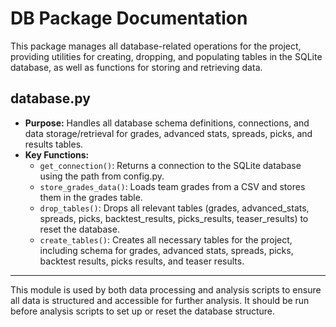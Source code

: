 # DB Package Documentation

This package manages all database-related operations for the project, providing utilities for creating, dropping, and populating tables in the SQLite database, as well as functions for storing and retrieving data.

## database.py
- **Purpose:** Handles all database schema definitions, connections, and data storage/retrieval for grades, advanced stats, spreads, picks, and results tables.
- **Key Functions:**
  - `get_connection()`: Returns a connection to the SQLite database using the path from config.py.
  - `store_grades_data()`: Loads team grades from a CSV and stores them in the grades table.
  - `drop_tables()`: Drops all relevant tables (grades, advanced_stats, spreads, picks, backtest_results, picks_results, teaser_results) to reset the database.
  - `create_tables()`: Creates all necessary tables for the project, including schema for grades, advanced stats, spreads, picks, backtest results, picks results, and teaser results.

---

This module is used by both data processing and analysis scripts to ensure all data is structured and accessible for further analysis. It should be run before analysis scripts to set up or reset the database structure.

